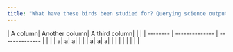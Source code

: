 ```yaml
---
title: "What have these birds been studied for? Querying science outputs with R"
---
```


| A column| Another column| A third column| | | 
 |  -------- | -------------- | -------------- |  |  |
| a| a| a| | | 
| a| a| a| | | 
| | | | | | 


